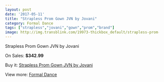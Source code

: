 ```yaml
---
layout: post
date: '2017-05-11'
title: "Strapless Prom Gown JVN by Jovani"
category: Formal Dance
tags: ["strapless","jovani","gown","prom","brand"]
image: http://img.transblink.com/19973-thickbox_default/strapless-prom-gown-jvn-by-jovani.jpg
---
```

Strapless Prom Gown JVN by Jovani

On Sales: **$342.99**
<a href="https://www.transblink.com/en/formal-dance/6290-strapless-prom-gown-jvn-by-jovani.html"><amp-img layout="responsive" width="600" height="600" src="//img.transblink.com/19973-thickbox_default/strapless-prom-gown-jvn-by-jovani.jpg" alt="Strapless Prom Gown JVN by Jovani 0" /></a>
<a href="https://www.transblink.com/en/formal-dance/6290-strapless-prom-gown-jvn-by-jovani.html"><amp-img layout="responsive" width="600" height="600" src="//img.transblink.com/19975-thickbox_default/strapless-prom-gown-jvn-by-jovani.jpg" alt="Strapless Prom Gown JVN by Jovani 1" /></a>
<a href="https://www.transblink.com/en/formal-dance/6290-strapless-prom-gown-jvn-by-jovani.html"><amp-img layout="responsive" width="600" height="600" src="//img.transblink.com/19974-thickbox_default/strapless-prom-gown-jvn-by-jovani.jpg" alt="Strapless Prom Gown JVN by Jovani 2" /></a>

Buy it: [Strapless Prom Gown JVN by Jovani](https://www.transblink.com/en/formal-dance/6290-strapless-prom-gown-jvn-by-jovani.html "Strapless Prom Gown JVN by Jovani")

View more: [Formal Dance](https://www.transblink.com/en/6-formal-dance "Formal Dance")